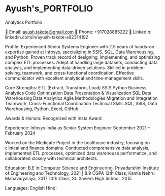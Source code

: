 # Ayush's_PORTFOLIO
Analytics Portfolio

📧 Email: ayush.takote@gmail.com
📱 Phone: +917028885222
🔗 LinkedIn: linkedin.com/in/ayush-takote-a62314192

Profile:
Experienced Senior Systems Engineer with 2.5 years of hands-on expertise gained at Infosys, specializing in SSIS, SQL, Data Warehousing, and Python. Proven track record of designing, implementing, and optimizing complex ETL processes. Adept at handling large datasets, conducting data analysis, and implementing data-driven solutions. Skilled in problem-solving, teamwork, and cross-functional coordination. Effective communicator with excellent analytical and time-management skills.

Core Strengths:
ETL (Extract, Transform, Load)
SSIS
Python
Business Analytics
Code Optimization
Data Presentation & Visualization
SQL
Data Warehousing
Data Analytics
Agile Methodologies
Migration and Integration
Teamwork, Cross-Functional Coordination
Technical Skills
SQL, SSIS, Data Warehousing, Python, Excel, GitHub

Awards & Honors:
Recognized with Insta Award

Experience:
Infosys India
as Senior System Engineer
September 2021 – February 2024

Worked on the Medicate Project in the healthcare industry, focusing on clinical and finance domains. Conducted comprehensive data analysis, implemented ETL processes, optimized data warehouse performance, and collaborated closely with technical architects.

Education:
B.E in Computer Science and Engineering, Priyadarshini Institute of Engineering and Technology, 2021 | 8.9 CGPA
12th Class, Kamla Nehru Mahavidyalaya, 2017
10th Class, St. Xaviers High School, 2015

Languages:
English
Hindi
